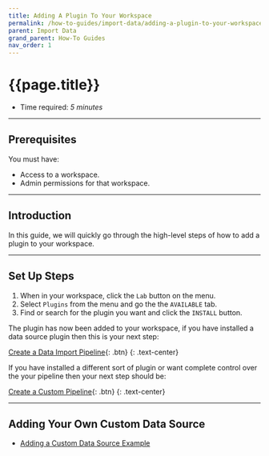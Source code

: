 ```yaml
---
title: Adding A Plugin To Your Workspace
permalink: /how-to-guides/import-data/adding-a-plugin-to-your-workspace
parent: Import Data
grand_parent: How-To Guides
nav_order: 1
---
```


# {{page.title}}

- Time required: *5 minutes*

---

## Prerequisites

You must have:
- Access to a workspace.
- Admin permissions for that workspace.

---

## Introduction

In this guide, we will quickly go through the high-level steps of how to add a plugin to your workspace.

---

## Set Up Steps

1. When in your workspace, click the `Lab` button on the menu.
2. Select `Plugins` from the menu and go the the `AVAILABLE` tab.
2. Find or search for the plugin you want and click the `INSTALL` button.

The plugin has now been added to your workspace, if you have installed a data source plugin then this is your next step:

[Create a Data Import Pipeline]({{site.baseurl}}/how-to-guides/import-data/create-a-data-import-pipeline){: .btn}
{: .text-center}

If you have installed a different sort of plugin or want complete control over the your pipeline then your next step should be:

[Create a Custom Pipeline]({{site.baseurl}}/how-to-guides/automate-data/create-a-custom-pipeline){: .btn}
{: .text-center}

---

## Adding Your Own Custom Data Source

- [Adding a Custom Data Source Example]({{site.baseurl}}/how-to-guides/import-data/adding-a-custom-data-source)
